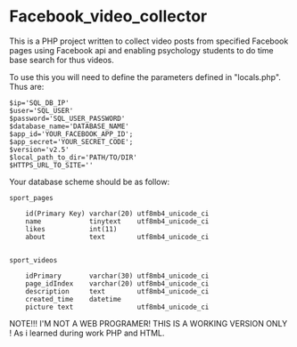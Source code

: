 # Facebook_video_collector

This is a PHP project written to collect video posts from specified Facebook pages using Facebook api and enabling psychology students to do time base search for thus videos.

 
 
To use this you will need to define the parameters defined in "locals.php".
Thus are:

	$ip='SQL_DB_IP'
	$user='SQL_USER'
	$password='SQL_USER_PASSWORD'
	$database_name='DATABASE_NAME'
	$app_id='YOUR_FACEBOOK_APP_ID';
	$app_secret='YOUR_SECRET_CODE';
	$version='v2.5'
	$local_path_to_dir='PATH/TO/DIR'
	$HTTPS_URL_TO_SITE=''

Your database scheme should be as follow:

	sport_pages
	
	    id(Primary Key)	varchar(20)	utf8mb4_unicode_ci	
	    name	        tinytext	utf8mb4_unicode_ci
	    likes	        int(11)
	    about	        text	    utf8mb4_unicode_ci
	
	
	sport_videos
	
		idPrimary	    varchar(30)	utf8mb4_unicode_ci	
		page_idIndex	varchar(20)	utf8mb4_unicode_ci
		description  	text	    utf8mb4_unicode_ci	
		created_time	datetime
		picture	text	            utf8mb4_unicode_ci
		
NOTE!!! I'M NOT A WEB PROGRAMER! THIS IS A WORKING VERSION ONLY ! 
As i learned during work PHP and HTML.
